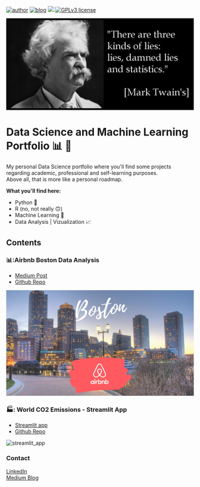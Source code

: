 [![author](https://img.shields.io/badge/author-heitorcarvalho-red.svg)](https://www.linkedin.com/in/heitor-carvalho-pinheiro-4b58851b7/) [![blog](https://img.shields.io/badge/blog-medium-green.svg)](https://heitor-c-pinheiro.medium.com/) [![](https://img.shields.io/badge/python-3.10+-blue.svg)](https://www.python.org/downloads/release/python-365/) [![GPLv3 license](https://img.shields.io/badge/License-GPLv3-blue.svg)](http://perso.crans.org/besson/LICENSE.html)

<p align="center">
  <img src="https://github.com/Heitorcp/DS-Portfolio/blob/main/damn-lies-twain.png" >
</p>

# Data Science and Machine Learning Portfolio 📊 🧠
My personal Data Science portfolio where you'll find some projects regarding academic, professional and self-learning purposes.  
Above all, that is more like a personal roadmap.

**What you'll find here:**
* Python 🐍
* R (no, not really 🙃) 
* Machine Learning 🤖
* Data Analysis | Vizualization 📈

## Contents
### 📊:Airbnb Boston Data Analysis 

* [Medium Post](https://heitor-c-pinheiro.medium.com/airbnb-boston-data-analysis-a968736689e9)
* [Github Repo](https://github.com/Heitorcp/airbnb_boston)

![boston_intro](https://raw.githubusercontent.com/Heitorcp/airbnb_boston/main/images/boston-intro.png)

### 🏭: World CO2 Emissions - Streamlit App 
* [Streamlit app](https://heitorcp-scc-0252-trab-viz-app-q2pnex.streamlit.app/)
* [Github Repo](https://github.com/Heitorcp/scc-0252-trab-viz)

![streamlit_app](https://github.com/Heitorcp/scc-0252-trab-viz/blob/master/viz-streamlit.gif)


### Contact
[LinkedIn](https://www.linkedin.com/in/heitor-carvalho-pinheiro-4b58851b7/)  
[Medium Blog](https://heitor-c-pinheiro.medium.com/)
